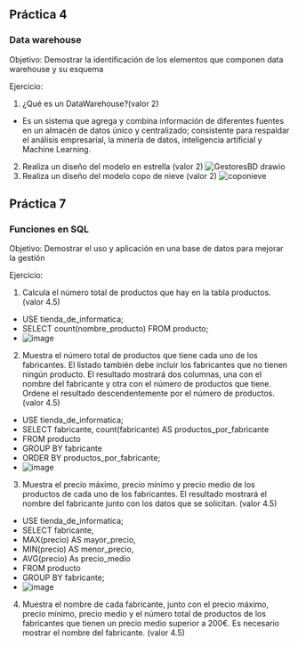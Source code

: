 
## Práctica 4
### Data warehouse

Objetivo: Demostrar la identificación de los elementos que componen data warehouse y
su esquema

Ejercicio:

1. ¿Qué es un DataWarehouse?(valor 2)
-  Es un sistema que agrega y combina información de diferentes fuentes en un almacén de datos único y centralizado; consistente para respaldar el análisis empresarial, la minería de datos, inteligencia artificial y Machine Learning.
2. Realiza un diseño del modelo en estrella (valor 2)
![GestoresBD drawio](https://user-images.githubusercontent.com/102439815/173166061-ba01fcd1-8d13-479d-9220-abefe667e60a.png)
3. Realiza un diseño del modelo copo de nieve (valor 2)
![coponieve](https://user-images.githubusercontent.com/102439815/173168065-bdc44848-ec1f-4487-892f-40fa91825be4.png)
## Práctica 7
### Funciones en SQL
Objetivo: Demostrar el uso y aplicación en una base de datos para mejorar la gestión

Ejercicio:

1. Calcula el número total de productos que hay en la tabla productos. (valor 4.5)
- USE tienda_de_informatica;
- SELECT count(nombre_producto) FROM producto;
- ![image](https://user-images.githubusercontent.com/102439815/173168115-b1ecdfac-1c9c-4226-aa34-7b7ee899fcca.png)
2. Muestra el número total de productos que tiene cada uno de los fabricantes. El listado
también debe incluir los fabricantes que no tienen ningún producto. El resultado
mostrará dos columnas, una con el nombre del fabricante y otra con el número de
productos que tiene. Ordene el resultado descendentemente por el número de
productos. (valor 4.5)
- USE tienda_de_informatica;
- SELECT fabricante, count(fabricante) AS productos_por_fabricante
- FROM producto
- GROUP BY fabricante
- ORDER BY productos_por_fabricante;
- ![image](https://user-images.githubusercontent.com/102439815/173168772-5d552741-be2c-4c69-afab-e789d182728b.png)
3. Muestra el precio máximo, precio mínimo y precio medio de los productos de cada
uno de los fabricantes. El resultado mostrará el nombre del fabricante junto con los
datos que se solicitan. (valor 4.5)
- USE tienda_de_informatica;
- SELECT fabricante,
- MAX(precio) AS mayor_precio,
- MIN(precio) AS menor_precio,
- AVG(precio) As precio_medio
- FROM producto
- GROUP BY fabricante;
- ![image](https://user-images.githubusercontent.com/102439815/173169182-a13306d1-3a59-4a59-8327-0596379909a6.png)
4. Muestra el nombre de cada fabricante, junto con el precio máximo, precio mínimo,
precio medio y el número total de productos de los fabricantes que tienen un precio
medio superior a 200€. Es necesario mostrar el nombre del fabricante. (valor 4.5)


